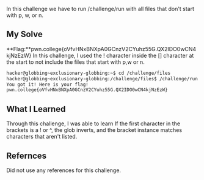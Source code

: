In this challenge we have to run /challenge/run with all files that don't start with p, w, or n.
## My Solve

**Flag:**pwn.college{oVfvHNxBNXpA0GCnzV2CYuhz55G.QX2IDO0wCN4kjNzEzW}
In this challenge, I used the ! character inside the [] character at the start to not include the files that start with p,w or n.
```bash
hacker@globbing~exclusionary-globbing:~$ cd /challenge/files
hacker@globbing~exclusionary-globbing:/challenge/files$ /challenge/run [!pwn]*
You got it! Here is your flag!
pwn.college{oVfvHNxBNXpA0GCnzV2CYuhz55G.QX2IDO0wCN4kjNzEzW}
```
## What I Learned
Through this challenge, I was able to learn If the first character in the brackets is a ! or ^, the glob inverts, and the
bracket instance matches characters that aren't listed.
## Refernces
Did not use any references for this challenge.
